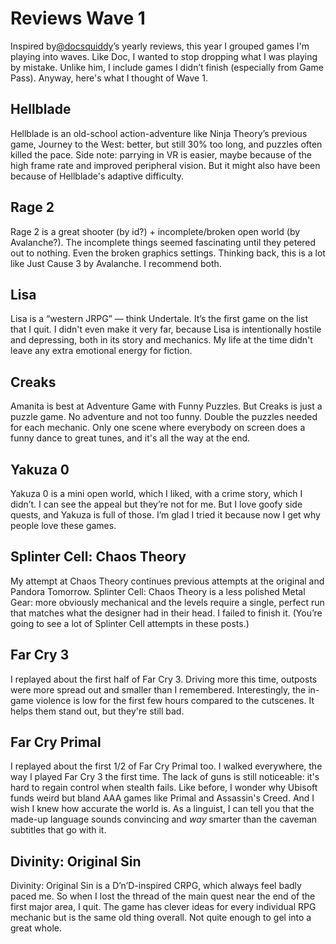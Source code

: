 # Reviews Wave 1
Inspired by[@docsquiddy](https://twitter.com/docsquiddy)’s yearly reviews, this year I grouped games I'm playing into waves. Like Doc, I wanted to stop dropping what I was playing by mistake. Unlike him, I include games I didn’t finish (especially from Game Pass). Anyway, here's what I thought of Wave 1.
## Hellblade
Hellblade is an old-school action-adventure like Ninja Theory’s previous game, Journey to the West: better, but still 30% too long, and puzzles often killed the pace. Side note: parrying in VR is easier, maybe because of the high frame rate and improved peripheral vision. But it might also have been because of Hellblade's adaptive difficulty.
## Rage 2
Rage 2 is a great shooter (by id?) + incomplete/broken open world (by Avalanche?). The incomplete things seemed fascinating until they petered out to nothing. Even the broken graphics settings. Thinking back, this is a lot like Just Cause 3 by Avalanche. I recommend both.
## Lisa
Lisa is a “western JRPG” — think Undertale. It’s the first game on the list that I quit. I didn't even make it very far, because Lisa is intentionally hostile and depressing, both in its story and mechanics. My life at the time didn't leave any extra emotional energy for fiction.
## Creaks
Amanita is best at Adventure Game with Funny Puzzles. But Creaks is just a puzzle game. No adventure and not too funny. Double the puzzles needed for each mechanic. Only one scene where everybody on screen does a funny dance to great tunes, and it's all the way at the end.
## Yakuza 0
Yakuza 0 is a mini open world, which I liked, with a crime story, which I didn’t. I can see the appeal but they’re not for me. But I love goofy side quests, and Yakuza is full of those. I’m glad I tried it because now I get why people love these games.
## Splinter Cell: Chaos Theory
My attempt at Chaos Theory continues previous attempts at the original and Pandora Tomorrow. Splinter Cell: Chaos Theory is a less polished Metal Gear: more obviously mechanical and the levels require a single, perfect run that matches what the designer had in their head. I failed to finish it. (You’re going to see a lot of Splinter Cell attempts in these posts.)
## Far Cry 3
I replayed about the first half of Far Cry 3. Driving more this time, outposts were more spread out and smaller than I remembered. Interestingly, the in-game violence is low for the first few hours compared to the cutscenes. It helps them stand out, but they're still bad.
## Far Cry Primal
I replayed about the first 1/2 of Far Cry Primal too. I walked everywhere, the way I played Far Cry 3 the first time. The lack of guns is still noticeable: it's hard to regain control when stealth fails. Like before, I wonder why Ubisoft funds weird but bland AAA games like Primal and Assassin's Creed. And I wish I knew how accurate the world is. As a linguist, I can tell you that the made-up language sounds convincing and *way* smarter than the caveman subtitles that go with it.
## Divinity: Original Sin
Divinity: Original Sin is a D’n’D-inspired CRPG, which always feel badly paced me. So when I lost the thread of the main quest near the end of the first major area, I quit. The game has clever ideas for every individual RPG mechanic but is the same old thing overall. Not quite enough to gel into a great whole.